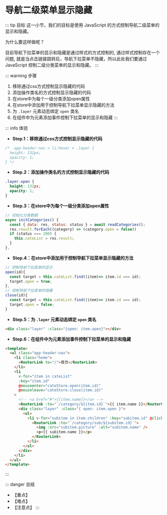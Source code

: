 # 导航二级菜单显示隐藏

::: tip 目标
这一小节，我们的目标是使用 JavaScript 的方式控制导航二级菜单的显示和隐藏。

为什么要这样做呢？

目前导航下拉菜单的显示和隐藏是通过样式的方式控制的, 通过样式控制存在一个问题, 就是当点击链接跳转后，导航下拉菜单不隐藏，所以此处我们要通过 JavaScript 控制二级分类菜单的显示和隐藏。
:::

::: warning 步骤

1. 移除通过css方式控制显示隐藏的代码
2. 添加操作类名的方式控制显示隐藏的代码
3. 在store中为每个一级分类添加open属性
4. 在store中添加用于控制导航下拉菜单显示隐藏的方法
5. 为 `.layer` 元素动态绑定 `open` 类名
6. 在组件中为元素添加事件控制下拉菜单的显示和隐藏
:::

::: info 体验

* **Step.1：移除通过css方式控制显示隐藏的代码**

```css
/* .app-header-nav > li:hover > .layer {
  height: 132px;
  opacity: 1;
} */
```

* **Step.2：添加操作类名的方式控制显示隐藏的代码**

```css
.layer.open {
  height: 132px;
  opacity: 1;
}
```

* **Step.3：在store中为每个一级分类添加open属性**

```js
// 初始化分类数据
async initCategories() {
  const { data: res, status: status } = await readCategories();
  res.result.forEach((category) => (category.open = false))
  if (status === 200) {
    this.cateList = res.result;
  }
},
```

* **Step.4：在store中添加用于控制导航下拉菜单显示隐藏的方法**

```js
// 控制导航下拉菜单的显示
open(id){
  const target = this.cateList.find((item)=> item.id === id);
  target.open = true;
},
// 控制导航下拉菜单的隐藏
close(id){
  const target = this.cateList.find((item)=> item.id === id);
  target.open = false;
}
```

* **Step.5：为 `.layer` 元素动态绑定 `open` 类名**

```html
<div class="layer" :class="{open: item.open}"></div>
```

* **Step.6：在组件中为元素添加事件控制下拉菜单的显示和隐藏**

```html
<template>
  <ul class="app-header-nav">
    <li class="home">
      <RouterLink to="/">首页</RouterLink>
    </li>
    <li
      v-for="item in cateList"
      :key="item.id"
      @mouseenter="cateStore.open(item.id)"
      @mouseleave="cateStore.close(item.id)"
    >
      <!-- <a href="#">{{item.name}}</a> -->
      <RouterLink :to="`/category/${item.id}`">{{ item.name }}</RouterLink>
      <div class="layer" :class="{ open: item.open }">
        <ul>
          <li v-for="subitem in item.children" :key="subitem.id" @click="cateStore.close(item.id)">
            <RouterLink :to="`/category/sub/${subitem.id}`">
              <img :src="subitem.picture" :alt="subitem.name" />
              <p>{{ subitem.name }}</p>
            </RouterLink>
          </li>
        </ul>
      </div>
    </li>
  </ul>
</template>
```

:::

::: danger 总结

* 【重点】
* 【难点】
* 【注意点】
:::
